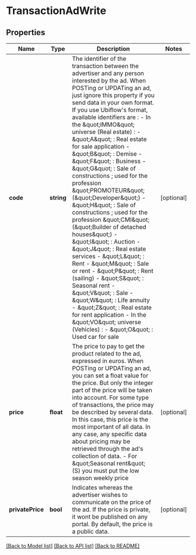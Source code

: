 # TransactionAdWrite

## Properties
Name | Type | Description | Notes
------------ | ------------- | ------------- | -------------
**code** | **string** | The identifier of the transaction between the advertiser and any person interested by the ad.  When POSTing or UPDATing an ad, just ignore this property if you send data in your own format. If you use Ubiflow&#x27;s format, available identifiers are :  - In the \&quot;IMMO\&quot; universe (Real estate) :   - \&quot;A\&quot; : Real estate for sale application   - \&quot;B\&quot; : Demise   - \&quot;F\&quot; : Business   - \&quot;G\&quot; : Sale of constructions ; used for the profession \&quot;PROMOTEUR\&quot; (\&quot;Developer\&quot;)   - \&quot;H\&quot; : Sale of constructions ; used for the profession \&quot;CMI\&quot; (\&quot;Builder of detached houses\&quot;)   - \&quot;I\&quot; : Auction   - \&quot;J\&quot; : Real estate services   - \&quot;L\&quot; : Rent   - \&quot;M\&quot; : Sale or rent   - \&quot;P\&quot; : Rent (sailing)   - \&quot;S\&quot; : Seasonal rent   - \&quot;V\&quot; : Sale   - \&quot;W\&quot; : Life annuity   - \&quot;Z\&quot; : Real estate for rent application  - In the \&quot;VO\&quot; universe (Vehicles) :   - \&quot;O\&quot; : Used car for sale | [optional] 
**price** | **float** | The price to pay to get the product related to the ad, expressed in euros.  When POSTing or UPDATing an ad, you can set a float value for the price. But only the integer part of the price will be taken into account.  For some type of transactions, the price may be described by several data. In this case, this price is the most important of all data. In any case, any specific data about pricing may be retrieved through the ad&#x27;s collection of data.  -  For \&quot;Seasonal rent\&quot; (S) you must put the low season weekly price | [optional] 
**privatePrice** | **bool** | Indicates whereas the advertiser wishes to communicate on the price of the ad.  If the price is private, it wont be published on any portal.  By default, the price is a public data. | [optional] 

[[Back to Model list]](../../README.md#documentation-for-models) [[Back to API list]](../../README.md#documentation-for-api-endpoints) [[Back to README]](../../README.md)

